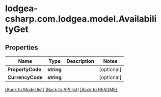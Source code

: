 
# lodgea-csharp.com.lodgea.model.AvailabilityGet

## Properties

Name | Type | Description | Notes
------------ | ------------- | ------------- | -------------
**PropertyCode** | **string** |  | [optional] 
**CurrencyCode** | **string** |  | [optional] 

[[Back to Model list]](../README.md#documentation-for-models)
[[Back to API list]](../README.md#documentation-for-api-endpoints)
[[Back to README]](../README.md)

